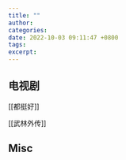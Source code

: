 ```yaml
---
title: ""
author: 
categories: 
date: 2022-10-03 09:11:47 +0800
tags: 
excerpt: 
---
```



## 电视剧

[[都挺好]]

[[武林外传]]



## Misc


